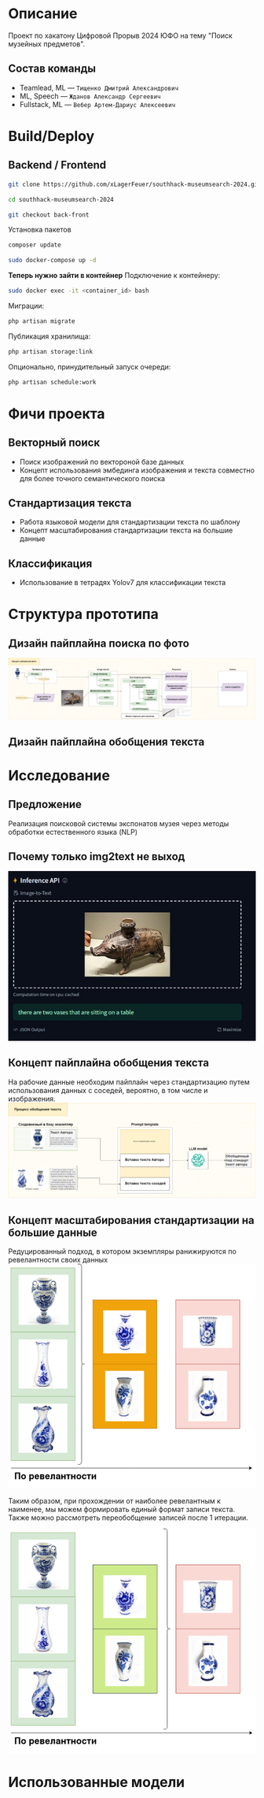 # Описание

Проект по хакатону Цифровой Прорыв 2024 ЮФО на тему "Поиск музейных предметов".

## Состав команды

- Teamlead, ML — `Тищенко Дмитрий Александрович`
- ML, Speech — `Жданов Александр Сергеевич`
- Fullstack, ML — `Вебер Артем-Дариус Алексеевич`

# Build/Deploy

<!-- TODO: Дариусу расписать -->
## Backend / Frontend
```bash
git clone https://github.com/xLagerFeuer/southhack-museumsearch-2024.git
```

```bash
cd southhack-museumsearch-2024
```

```bash
git checkout back-front
```

Установка пакетов
```bash
composer update
```

```bash
sudo docker-compose up -d
```

**Теперь нужно зайти в контейнер**
Подключение к контейнеру:
```bash
sudo docker exec -it <container_id> bash
```

Миграции:
```bash
php artisan migrate
```

Публикация хранилища:
```bash
php artisan storage:link
```

Опционально, принудительный запуск очереди:
```bash
php artisan schedule:work
```

# Фичи проекта

## Векторный поиск

- Поиск изображений по вектороной базе данных
- Концепт использования эмбединга изображения и текста совместно для более точного семантического поиска

## Стандартизация текста

- Работа языковой модели для стандартизации текста по шаблону
- Концепт масштабирования стандартизации текста на большие данные

## Классификация

- Использование в тетрадях Yolov7 для классификации текста
<!-- TODO: уточнить -->

# Структура прототипа

## Дизайн пайплайна поиска по фото

![design photo search pipeline](docs/assets/hack-cp-2024-apri-search-pipeline.drawio.png)

## Дизайн пайплайна обобщения текста
<!-- TODO: добавить -->

# Исследование

## Предложение

Реализация поисковой системы экспонатов музея через методы обработки естественного языка (NLP)

## Почему только img2text не выход

![etrusk kaban meme](docs/assets/etrusk_kaban.png)

## Концепт пайплайна обобщения текста

На рабочие данные необходим пайплайн через стандартизацию путем использования данных с соседей, вероятно, в том числе и изображения.
![concept image text generalization](docs/assets/hack-cp-2024-april-generalize.drawio.png)

## Концепт масштабирования стандартизации на большие данные

Редуцированный подход, в котором экземпляры ранижируются по ревелантности своих данных
![concept scaling text gen., part 1](docs/assets/hack-cp-2024-april-scale-standartization-concept_1.drawio.png)

Таким образом, при прохождении от наиболее ревелантным к наименее, мы можем формировать единый формат записи текста. Также можно рассмотреть переобобщение записей после 1 итерации.

![concept scalint text gen., part 2](docs/assets/hack-cp-2024-april-scale-standartization-concept_2.drawio.png)

# Использованные модели
<!-- TODO: добавить ссылки на модели -->
